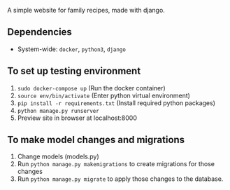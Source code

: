 A simple website for family recipes, made with django.

## Dependencies
- System-wide: ```docker```, ```python3```, ```django```

## To set up testing environment
1. ```sudo docker-compose up``` (Run the docker container)
2. ```source env/bin/activate``` (Enter python virtual environment)
3. ```pip install -r requirements.txt``` (Install required python packages)
4. ```python manage.py runserver```
5. Preview site in browser at localhost:8000

## To make model changes and migrations
1. Change models (models.py)
2. Run ```python manage.py makemigrations``` to create migrations for those changes
3. Run ```python manage.py migrate``` to apply those changes to the database.
